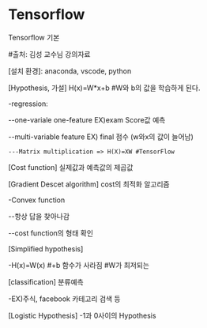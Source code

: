 # Tensorflow 
Tensorflow 기본

#출처: 김성 교수님 강의자료


[설치 환경]: anaconda, vscode, python



[Hypothesis, 가설]  H(x)=W*x+b #W와 b의 값을 학습하게 된다.

-regression:

  --one-variale one-feature EX)exam Score값 예측
  
  --multi-variable feature EX) final  점수 (w와x의 값이 늘어남)
    
    ---Matrix multiplication => H(X)=XW #TensorFlow



[Cost function] 실제값과 예측값의 제곱값



[Gradient Descet algorithm] cost의 최적화 알고리즘

-Convex function
  
  --항상 답을 찾아나감
  
  --cost function의 형태 확인
  
  
  
[Simplified hypothesis]
  
 -H(x)=W(x) #+b 함수가 사라짐 #W가 최저되는 



[classification] 분류예측

-EX)주식, facebook 카테고리 검색 등



[Logistic Hypothesis]
-1과 0사이의 Hypothesis



